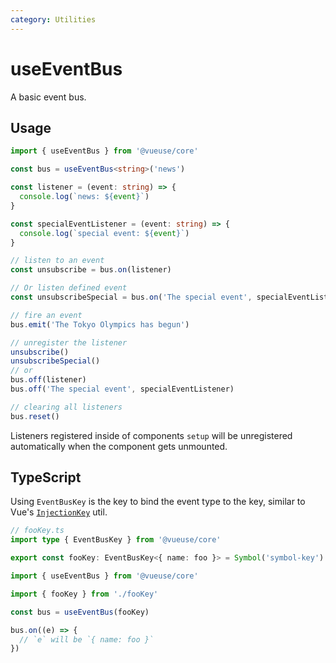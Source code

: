 ```yaml
---
category: Utilities
---
```


# useEventBus

A basic event bus.

## Usage

```ts
import { useEventBus } from '@vueuse/core'

const bus = useEventBus<string>('news')

const listener = (event: string) => {
  console.log(`news: ${event}`)
}

const specialEventListener = (event: string) => {
  console.log(`special event: ${event}`)
}

// listen to an event
const unsubscribe = bus.on(listener)

// Or listen defined event
const unsubscribeSpecial = bus.on('The special event', specialEventListener)

// fire an event
bus.emit('The Tokyo Olympics has begun')

// unregister the listener
unsubscribe()
unsubscribeSpecial()
// or
bus.off(listener)
bus.off('The special event', specialEventListener)

// clearing all listeners
bus.reset()
```

Listeners registered inside of components `setup` will be unregistered automatically when the component gets unmounted.

## TypeScript

Using `EventBusKey` is the key to bind the event type to the key, similar to Vue's [`InjectionKey`](https://antfu.me/notes#typed-provide-and-inject-in-vue) util.

```ts
// fooKey.ts
import type { EventBusKey } from '@vueuse/core'

export const fooKey: EventBusKey<{ name: foo }> = Symbol('symbol-key')
```

```ts
import { useEventBus } from '@vueuse/core'

import { fooKey } from './fooKey'

const bus = useEventBus(fooKey)

bus.on((e) => {
  // `e` will be `{ name: foo }`
})
```
